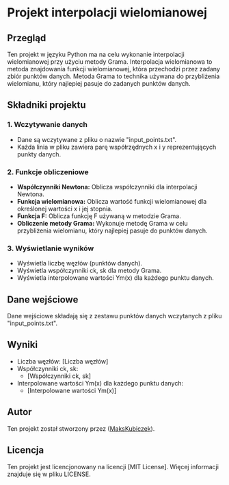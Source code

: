 # Projekt interpolacji wielomianowej

## Przegląd

Ten projekt w języku Python ma na celu wykonanie interpolacji wielomianowej przy użyciu metody Grama. Interpolacja wielomianowa to metoda znajdowania funkcji wielomianowej, która przechodzi przez zadany zbiór punktów danych. Metoda Grama to technika używana do przybliżenia wielomianu, który najlepiej pasuje do zadanych punktów danych.

## Składniki projektu

### 1. Wczytywanie danych

- Dane są wczytywane z pliku o nazwie "input_points.txt".
- Każda linia w pliku zawiera parę współrzędnych x i y reprezentujących punkty danych.

### 2. Funkcje obliczeniowe

- **Współczynniki Newtona:** Oblicza współczynniki dla interpolacji Newtona.
- **Funkcja wielomianowa:** Oblicza wartość funkcji wielomianowej dla określonej wartości x i jej stopnia.
- **Funkcja F:** Oblicza funkcję F używaną w metodzie Grama.
- **Obliczenie metody Grama:** Wykonuje metodę Grama w celu przybliżenia wielomianu, który najlepiej pasuje do punktów danych.

### 3. Wyświetlanie wyników

- Wyświetla liczbę węzłów (punktów danych).
- Wyświetla współczynniki ck, sk dla metody Grama.
- Wyświetla interpolowane wartości Ym(x) dla każdego punktu danych.

## Dane wejściowe

Dane wejściowe składają się z zestawu punktów danych wczytanych z pliku "input_points.txt".

## Wyniki

- Liczba węzłów: [Liczba węzłów]
- Współczynniki ck, sk:
  - [Współczynniki ck, sk]
- Interpolowane wartości Ym(x) dla każdego punktu danych:
  - [Interpolowane wartości Ym(x)]

## Autor

Ten projekt został stworzony przez ([MaksKubiczek](https://github.com/MaksKubiczek)).

## Licencja

Ten projekt jest licencjonowany na licencji [MIT License]. Więcej informacji znajduje się w pliku LICENSE.
